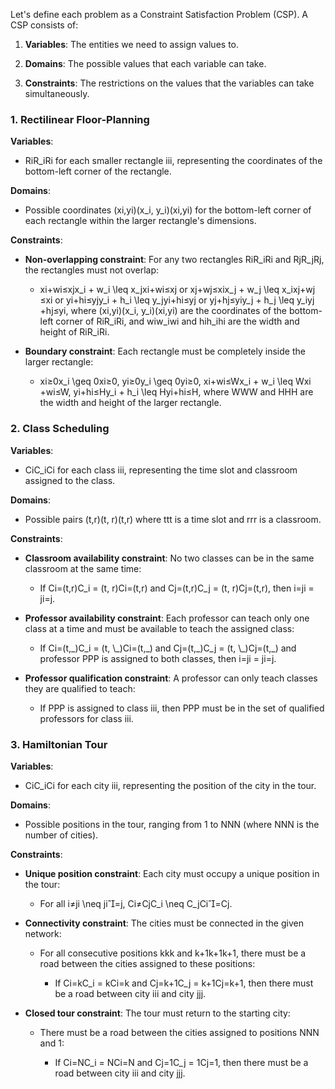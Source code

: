 Let's define each problem as a Constraint Satisfaction Problem (CSP). A CSP consists of:

1.  **Variables**: The entities we need to assign values to.
    
2.  **Domains**: The possible values that each variable can take.
    
3.  **Constraints**: The restrictions on the values that the variables can take simultaneously.
    

### 1\. Rectilinear Floor-Planning

**Variables**:

*   RiR\_iRi​ for each smaller rectangle iii, representing the coordinates of the bottom-left corner of the rectangle.
    

**Domains**:

*   Possible coordinates (xi,yi)(x\_i, y\_i)(xi​,yi​) for the bottom-left corner of each rectangle within the larger rectangle's dimensions.
    

**Constraints**:

*   **Non-overlapping constraint**: For any two rectangles RiR\_iRi​ and RjR\_jRj​, the rectangles must not overlap:
    
    *   xi+wi≤xjx\_i + w\_i \\leq x\_jxi​+wi​≤xj​ or xj+wj≤xix\_j + w\_j \\leq x\_ixj​+wj​≤xi​ or yi+hi≤yjy\_i + h\_i \\leq y\_jyi​+hi​≤yj​ or yj+hj≤yiy\_j + h\_j \\leq y\_iyj​+hj​≤yi​, where (xi,yi)(x\_i, y\_i)(xi​,yi​) are the coordinates of the bottom-left corner of RiR\_iRi​, and wiw\_iwi​ and hih\_ihi​ are the width and height of RiR\_iRi​.
        
*   **Boundary constraint**: Each rectangle must be completely inside the larger rectangle:
    
    *   xi≥0x\_i \\geq 0xi​≥0, yi≥0y\_i \\geq 0yi​≥0, xi+wi≤Wx\_i + w\_i \\leq Wxi​+wi​≤W, yi+hi≤Hy\_i + h\_i \\leq Hyi​+hi​≤H, where WWW and HHH are the width and height of the larger rectangle.
        

### 2\. Class Scheduling

**Variables**:

*   CiC\_iCi​ for each class iii, representing the time slot and classroom assigned to the class.
    

**Domains**:

*   Possible pairs (t,r)(t, r)(t,r) where ttt is a time slot and rrr is a classroom.
    

**Constraints**:

*   **Classroom availability constraint**: No two classes can be in the same classroom at the same time:
    
    *   If Ci=(t,r)C\_i = (t, r)Ci​=(t,r) and Cj=(t,r)C\_j = (t, r)Cj​=(t,r), then i=ji = ji=j.
        
*   **Professor availability constraint**: Each professor can teach only one class at a time and must be available to teach the assigned class:
    
    *   If Ci=(t,\_)C\_i = (t, \\\_)Ci​=(t,\_) and Cj=(t,\_)C\_j = (t, \\\_)Cj​=(t,\_) and professor PPP is assigned to both classes, then i=ji = ji=j.
        
*   **Professor qualification constraint**: A professor can only teach classes they are qualified to teach:
    
    *   If PPP is assigned to class iii, then PPP must be in the set of qualified professors for class iii.
        

### 3\. Hamiltonian Tour

**Variables**:

*   CiC\_iCi​ for each city iii, representing the position of the city in the tour.
    

**Domains**:

*   Possible positions in the tour, ranging from 1 to NNN (where NNN is the number of cities).
    

**Constraints**:

*   **Unique position constraint**: Each city must occupy a unique position in the tour:
    
    *   For all i≠ji \\neq ji=j, Ci≠CjC\_i \\neq C\_jCi​=Cj​.
        
*   **Connectivity constraint**: The cities must be connected in the given network:
    
    *   For all consecutive positions kkk and k+1k+1k+1, there must be a road between the cities assigned to these positions:
        
        *   If Ci=kC\_i = kCi​=k and Cj=k+1C\_j = k+1Cj​=k+1, then there must be a road between city iii and city jjj.
            
*   **Closed tour constraint**: The tour must return to the starting city:
    
    *   There must be a road between the cities assigned to positions NNN and 1:
        
        *   If Ci=NC\_i = NCi​=N and Cj=1C\_j = 1Cj​=1, then there must be a road between city iii and city jjj.
